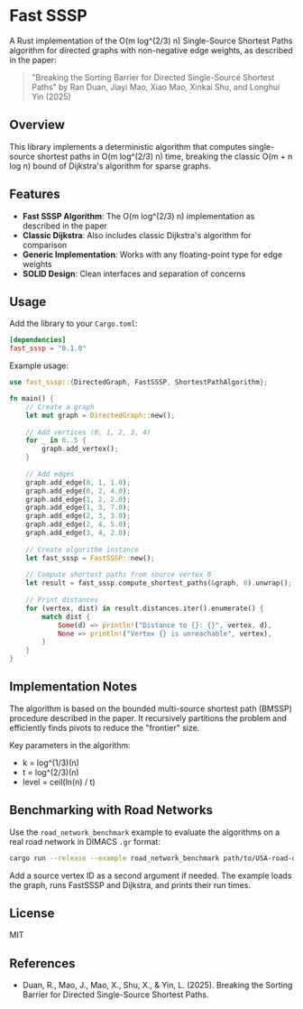 # Fast SSSP

A Rust implementation of the O(m log^(2/3) n) Single-Source Shortest Paths algorithm for directed graphs with non-negative edge weights, as described in the paper:

> "Breaking the Sorting Barrier for Directed Single-Source Shortest Paths" by Ran Duan, Jiayi Mao, Xiao Mao, Xinkai Shu, and Longhui Yin (2025)

## Overview

This library implements a deterministic algorithm that computes single-source shortest paths in O(m log^(2/3) n) time, breaking the classic O(m + n log n) bound of Dijkstra's algorithm for sparse graphs.

## Features

- **Fast SSSP Algorithm**: The O(m log^(2/3) n) implementation as described in the paper
- **Classic Dijkstra**: Also includes classic Dijkstra's algorithm for comparison
- **Generic Implementation**: Works with any floating-point type for edge weights
- **SOLID Design**: Clean interfaces and separation of concerns

## Usage

Add the library to your `Cargo.toml`:

```toml
[dependencies]
fast_sssp = "0.1.0"
```

Example usage:

```rust
use fast_sssp::{DirectedGraph, FastSSSP, ShortestPathAlgorithm};

fn main() {
    // Create a graph
    let mut graph = DirectedGraph::new();
    
    // Add vertices (0, 1, 2, 3, 4)
    for _ in 0..5 {
        graph.add_vertex();
    }
    
    // Add edges
    graph.add_edge(0, 1, 1.0);
    graph.add_edge(0, 2, 4.0);
    graph.add_edge(1, 2, 2.0);
    graph.add_edge(1, 3, 7.0);
    graph.add_edge(2, 3, 3.0);
    graph.add_edge(2, 4, 5.0);
    graph.add_edge(3, 4, 2.0);
    
    // Create algorithm instance
    let fast_sssp = FastSSSP::new();
    
    // Compute shortest paths from source vertex 0
    let result = fast_sssp.compute_shortest_paths(&graph, 0).unwrap();
    
    // Print distances
    for (vertex, dist) in result.distances.iter().enumerate() {
        match dist {
            Some(d) => println!("Distance to {}: {}", vertex, d),
            None => println!("Vertex {} is unreachable", vertex),
        }
    }
}
```

## Implementation Notes

The algorithm is based on the bounded multi-source shortest path (BMSSP) procedure described in the paper. It recursively partitions the problem and efficiently finds pivots to reduce the "frontier" size.

Key parameters in the algorithm:
- k = log^(1/3)(n)
- t = log^(2/3)(n)
- level = ceil(ln(n) / t)
## Benchmarking with Road Networks

Use the `road_network_benchmark` example to evaluate the algorithms on a real road network in DIMACS `.gr` format:

```bash
cargo run --release --example road_network_benchmark path/to/USA-road-d.CAL.gr
```

Add a source vertex ID as a second argument if needed. The example loads the graph, runs FastSSSP and Dijkstra, and prints their run times.


## License

MIT

## References

- Duan, R., Mao, J., Mao, X., Shu, X., & Yin, L. (2025). Breaking the Sorting Barrier for Directed Single-Source Shortest Paths.
